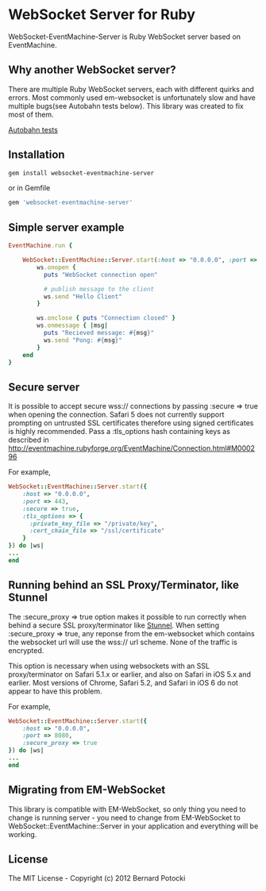 # WebSocket Server for Ruby

WebSocket-EventMachine-Server is Ruby WebSocket server based on EventMachine.

## Why another WebSocket server?

There are multiple Ruby WebSocket servers, each with different quirks and errors. Most commonly used em-websocket is unfortunately slow and have multiple bugs(see Autobahn tests below). This library was created to fix most of them.

[Autobahn tests](http://imanel.github.com/websocket-ruby/autobahn/server)

## Installation

``` bash
gem install websocket-eventmachine-server
```

or in Gemfile

``` ruby
gem 'websocket-eventmachine-server'
```

## Simple server example

```ruby
EventMachine.run {

    WebSocket::EventMachine::Server.start(:host => "0.0.0.0", :port => 8080) do |ws|
        ws.onopen {
          puts "WebSocket connection open"

          # publish message to the client
          ws.send "Hello Client"
        }

        ws.onclose { puts "Connection closed" }
        ws.onmessage { |msg|
          puts "Recieved message: #{msg}"
          ws.send "Pong: #{msg}"
        }
    end
}
```

## Secure server

It is possible to accept secure wss:// connections by passing :secure => true when opening the connection. Safari 5 does not currently support prompting on untrusted SSL certificates therefore using signed certificates is highly recommended. Pass a :tls_options hash containing keys as described in http://eventmachine.rubyforge.org/EventMachine/Connection.html#M000296

For example,

```ruby
WebSocket::EventMachine::Server.start({
    :host => "0.0.0.0",
    :port => 443,
    :secure => true,
    :tls_options => {
      :private_key_file => "/private/key",
      :cert_chain_file => "/ssl/certificate"
    }
}) do |ws|
...
end
```

## Running behind an SSL Proxy/Terminator, like Stunnel

The :secure_proxy => true option makes it possible to run correctly when behind a secure SSL proxy/terminator like [Stunnel](http://www.stunnel.org/). When setting :secure_proxy => true, any reponse from the em-websocket which contains the websocket url will use the wss:// url scheme. None of the traffic is encrypted.

This option is necessary when using websockets with an SSL proxy/terminator on Safari 5.1.x or earlier, and also on Safari in iOS 5.x and earlier. Most versions of Chrome, Safari 5.2, and Safari in iOS 6 do not appear to have this problem.

For example,

```ruby
WebSocket::EventMachine::Server.start({
    :host => "0.0.0.0",
    :port => 8080,
    :secure_proxy => true
}) do |ws|
...
end
```

## Migrating from EM-WebSocket

This library is compatible with EM-WebSocket, so only thing you need to change is running server - you need to change from EM-WebSocket to WebSocket::EventMachine::Server in your application and everything will be working.

## License

The MIT License - Copyright (c) 2012 Bernard Potocki
